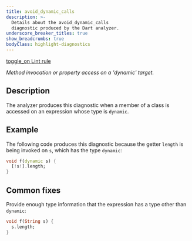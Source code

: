 ```yaml
---
title: avoid_dynamic_calls
description: >-
  Details about the avoid_dynamic_calls
  diagnostic produced by the Dart analyzer.
underscore_breaker_titles: true
show_breadcrumbs: true
bodyClass: highlight-diagnostics
---
```


<div class="tags">
  <a class="tag-label"
      href="/tools/linter-rules/avoid_dynamic_calls"
      title="Learn about the lint rule that enables this diagnostic."
      aria-label="Learn about the lint rule that enables this diagnostic."
      target="_blank">
    <span class="material-symbols" aria-hidden="true">toggle_on</span>
    <span>Lint rule</span>
  </a>
</div>

_Method invocation or property access on a 'dynamic' target._

## Description

The analyzer produces this diagnostic when a member of a class is accessed
on an expression whose type is `dynamic`.

## Example

The following code produces this diagnostic because the getter `length` is
being invoked on `s`, which has the type `dynamic`:

```dart
void f(dynamic s) {
  [!s!].length;
}
```

## Common fixes

Provide enough type information that the expression has a type other than
`dynamic`:

```dart
void f(String s) {
  s.length;
}
```
